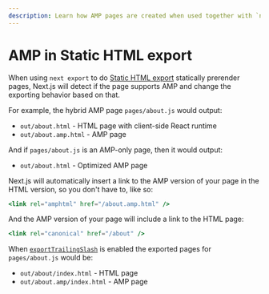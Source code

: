 ```yaml
---
description: Learn how AMP pages are created when used together with `next export`.
---
```


# AMP in Static HTML export

When using `next export` to do [Static HTML export](/docs/advanced-features/static-html-export.md) statically prerender pages, Next.js will detect if the page supports AMP and change the exporting behavior based on that.

For example, the hybrid AMP page `pages/about.js` would output:

- `out/about.html` - HTML page with client-side React runtime
- `out/about.amp.html` - AMP page

And if `pages/about.js` is an AMP-only page, then it would output:

- `out/about.html` - Optimized AMP page

Next.js will automatically insert a link to the AMP version of your page in the HTML version, so you don't have to, like so:

```jsx
<link rel="amphtml" href="/about.amp.html" />
```

And the AMP version of your page will include a link to the HTML page:

```jsx
<link rel="canonical" href="/about" />
```

When [`exportTrailingSlash`](/docs/api-reference/next.config.js/exportPathMap.md#0cf7d6666b394c5d8d08a16a933e86ea) is enabled the exported pages for `pages/about.js` would be:

- `out/about/index.html` - HTML page
- `out/about.amp/index.html` - AMP page
